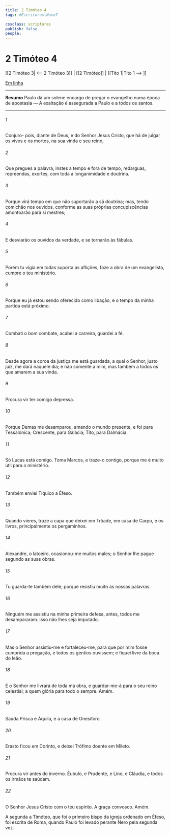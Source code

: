 ```yaml
---
title: 2 Timóteo 4
tags: #Escrituras\NovoT

cssclass: scriptures
publish: false
people:
---
```


# 2 Timóteo 4
[[2 Timóteo 3| <-- 2 Timóteo 3]] | [[2 Timóteo]] | [[Tito 1|Tito 1 --> ]]

[Em linha](https://churchofjesuschrist.org/study/scriptures/nt/2-tim/4?lang=por)

---
__Resumo__
Paulo dá um solene encargo de pregar o evangelho numa época de apostasia — A exaltação é assegurada a Paulo e a todos os santos.

---
###### 1 
Conjuro- pois, diante de Deus, e do Senhor Jesus Cristo, que há de julgar os vivos e os mortos, na sua vinda e  seu reino,

###### 2 
Que pregues a palavra, instes a tempo e fora de tempo, redarguas, repreendas, exortes, com toda a longanimidade e doutrina.

###### 3 
Porque virá tempo em que não suportarão a sã doutrina; mas, tendo comichão nos ouvidos, conforme as suas próprias concupiscências amontoarão para si mestres;

###### 4 
E desviarão os ouvidos da verdade, e se tornarão às fábulas.

###### 5 
Porém tu vigia em todas  suporta as aflições, faze a obra de um evangelista, cumpre o teu ministério.

###### 6 
Porque eu já estou sendo oferecido como libação, e o tempo da minha partida está próximo.

###### 7 
Combati o bom combate, acabei a carreira, guardei a fé.

###### 8 
Desde agora a coroa da justiça me está guardada, a qual o Senhor, justo juiz, me dará naquele dia; e não somente a mim, mas também a todos os que amarem a sua vinda.

###### 9 
Procura vir ter comigo depressa.

###### 10 
Porque Demas me desamparou, amando o mundo presente, e foi para Tessalônica; Crescente, para Galácia; Tito, para Dalmácia.

###### 11 
Só Lucas está comigo. Toma Marcos, e traze-o contigo, porque me é muito útil para o ministério.

###### 12 
Também enviei Tíquico a Éfeso.

###### 13 
Quando vieres, traze a capa que deixei em Trôade, em casa de Carpo, e os livros, principalmente os pergaminhos.

###### 14 
Alexandre, o latoeiro, ocasionou-me muitos males; o Senhor lhe pague segundo as suas obras.

###### 15 
Tu guarda-te também dele; porque resistiu muito às nossas palavras.

###### 16 
Ninguém me assistiu na minha primeira defesa, antes, todos me desampararam.  isso não lhes seja imputado.

###### 17 
Mas o Senhor assistiu-me e fortaleceu-me, para que por mim fosse cumprida a pregação, e todos os gentios  ouvissem; e fiquei livre da boca do leão.

###### 18 
E o Senhor me livrará de toda má obra, e guardar-me-á para o seu reino celestial; a quem  glória para todo o sempre. Amém.

###### 19 
Saúda Prisca e Áquila, e a casa de Onesíforo.

###### 20 
Erasto ficou em Corinto, e deixei Trófimo doente em Mileto.

###### 21 
Procura vir antes do inverno. Êubulo, e Prudente, e Lino, e Cláudia, e todos os irmãos te saúdam.

###### 22 
O Senhor Jesus Cristo  com o teu espírito. A graça  convosco. Amém.

A segunda  a Timóteo, que foi o primeiro bispo da igreja ordenado em Éfeso, foi escrita de Roma, quando Paulo foi levado perante Nero pela segunda vez.

